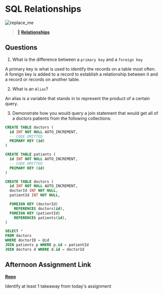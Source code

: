 # SQL Relationships

![replace_me](https://codeworks.blob.core.windows.net/public/assets/img/illustrations/placeholder.svg)

> **📖 [Relationships](https://codeworksacademy.com/fs-student-guide/resources/wk11/02-MySQL-Relationships)**

## Questions

1. What is the difference between a `primary key` and a `foreign key`

A primary key is what is used to identify the records on a table most often. A foreign key is added to a record to establish a relationship between it and a record or records on another table.

2. What is an `Alias`?

An alias is a variable that stands in to represent the product of a certain query. 

3. Demonstrate how you would query a join statement that would get all of a doctors patients from the following collections:

```SQL
CREATE TABLE doctors (
  id INT NOT NULL AUTO_INCREMENT,
  -- CODE OMITTED
  PRIMARY KEY (id)
)

CREATE TABLE patients (
  id INT NOT NULL AUTO_INCREMENT,
  -- CODE OMITTED
  PRIMARY KEY (id)
)

CREATE TABLE doctors (
  id INT NOT NULL AUTO_INCREMENT,
  doctorId INT NOT NULL,
  patientId INT NOT NULL,

  FOREIGN KEY (doctorId)
    REFERENCES doctors(id),
  FOREIGN KEY (patientId)
    REFERENCES patients(id),
)

SELECT * 
FROM doctors
WHERE doctorID = @id
JOIN patients p WHERE p.id = patientId
JOIN doctors d WHERE d.id = doctorId

```

## Afternoon Assignment Link

**[Repo](https://github.com/JakeCarp/knights2)**

Identify at least 1 takeaway from today's assignment

